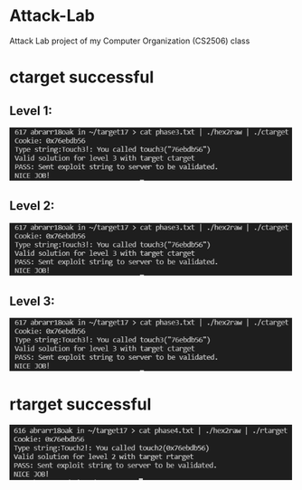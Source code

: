 # Attack-Lab
Attack Lab project of my Computer Organization (CS2506) class

# ctarget successful

## Level 1: 

<img src="https://github.com/abrarr18/Attack-Lab/blob/main/target17/ctargetpic.PNG" width=500><br>

## Level 2: 

<img src="https://github.com/abrarr18/Attack-Lab/blob/main/target17/ctargetpic.PNG" width=500><br>

## Level 3: 

<img src="https://github.com/abrarr18/Attack-Lab/blob/main/target17/ctargetpic.PNG" width=500><br>

# rtarget successful

<img src="https://github.com/abrarr18/Attack-Lab/blob/main/target17/rtartgetpic.PNG" width=500><br>
